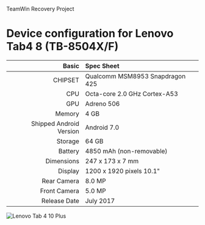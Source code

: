TeamWin Recovery Project

Device configuration for Lenovo Tab4 8 (TB-8504X/F)
=======================================================

Basic   | Spec Sheet
-------:|:-------------------------------
CHIPSET | Qualcomm MSM8953 Snapdragon 425
CPU     | Octa-core 2.0 GHz Cortex-A53
GPU     | Adreno 506
Memory  | 4 GB
Shipped Android Version | Android 7.0 
Storage | 64 GB
Battery | 4850 mAh (non-removable)
Dimensions | 247 x 173 x 7 mm
Display | 1200 x 1920 pixels 10.1"
Rear Camera  | 8.0 MP
Front Camera | 5.0 MP
Release Date | July 2017

![Lenovo Tab 4 10 Plus](http://cdn2.gsmarena.com/vv/pics/lenovo/lenovo-tab-4-10-plus.jpg "Lenovo Tab4 10 Plus")
